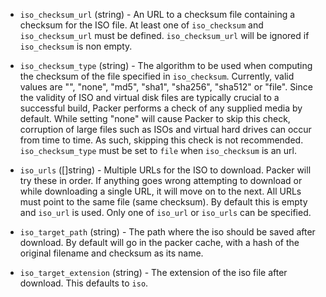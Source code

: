 <!-- Code generated from the comments of the ISOConfig struct in common/iso_config.go; DO NOT EDIT MANUALLY -->

-   `iso_checksum_url` (string) - An URL to a checksum file containing a checksum for the ISO file. At
    least one of `iso_checksum` and `iso_checksum_url` must be defined.
    `iso_checksum_url` will be ignored if `iso_checksum` is non empty.
    
-   `iso_checksum_type` (string) - The algorithm to be used when computing the checksum of the file
    specified in `iso_checksum`. Currently, valid values are "", "none",
    "md5", "sha1", "sha256", "sha512" or "file". Since the validity of ISO
    and virtual disk files are typically crucial to a successful build,
    Packer performs a check of any supplied media by default. While setting
    "none" will cause Packer to skip this check, corruption of large files
    such as ISOs and virtual hard drives can occur from time to time. As
    such, skipping this check is not recommended. `iso_checksum_type` must
    be set to `file` when `iso_checksum` is an url.
    
-   `iso_urls` ([]string) - Multiple URLs for the ISO to download. Packer will try these in order.
    If anything goes wrong attempting to download or while downloading a
    single URL, it will move on to the next. All URLs must point to the same
    file (same checksum). By default this is empty and `iso_url` is used.
    Only one of `iso_url` or `iso_urls` can be specified.
    
-   `iso_target_path` (string) - The path where the iso should be saved after download. By default will
    go in the packer cache, with a hash of the original filename and
    checksum as its name.
    
-   `iso_target_extension` (string) - The extension of the iso file after download. This defaults to `iso`.
    